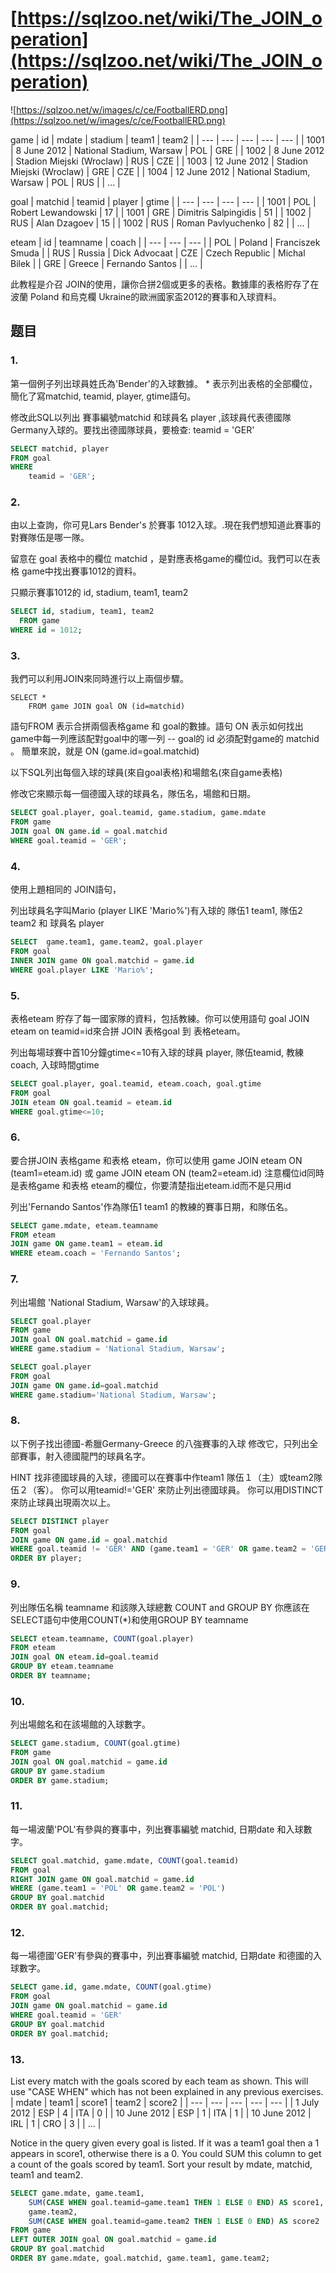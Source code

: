 # [https://sqlzoo.net/wiki/The_JOIN_operation](https://sqlzoo.net/wiki/The_JOIN_operation)

![https://sqlzoo.net/w/images/c/ce/FootballERD.png](https://sqlzoo.net/w/images/c/ce/FootballERD.png)


game
| id | mdate | stadium | team1 | team2 |
| --- | --- | --- | --- | --- |
| 1001 | 8 June 2012 | National Stadium, Warsaw | POL | GRE |
| 1002 | 8 June 2012 | Stadion Miejski (Wroclaw) | RUS | CZE |
| 1003 | 12 June 2012 | Stadion Miejski (Wroclaw) | GRE | CZE |
| 1004 | 12 June 2012 | National Stadium, Warsaw | POL | RUS |
| ... |

goal
| matchid | teamid | player | gtime |
|  --- | --- | --- | --- |
| 1001 | POL | Robert Lewandowski | 17 |
| 1001 | GRE | Dimitris Salpingidis | 51 |
| 1002 | RUS | Alan Dzagoev | 15 |
| 1002 | RUS | Roman Pavlyuchenko | 82 |
| ... |

eteam
| id | teamname | coach |
|  --- | --- | --- |
| POL | Poland | Franciszek Smuda |
| RUS | Russia | Dick Advocaat
| CZE | Czech Republic | Michal Bilek |
| GRE | Greece | Fernando Santos |
| ... |

此教程是介召 JOIN的使用，讓你合拼2個或更多的表格。數據庫的表格貯存了在波蘭 Poland 和烏克欄 Ukraine的歐洲國家盃2012的賽事和入球資料。

## 题目

### 1.

第一個例子列出球員姓氏為'Bender'的入球數據。 * 表示列出表格的全部欄位，簡化了寫matchid, teamid, player, gtime語句。

修改此SQL以列出 賽事編號matchid 和球員名 player ,該球員代表德國隊Germany入球的。要找出德國隊球員，要檢查: teamid = 'GER'

```SQL
SELECT matchid, player
FROM goal
WHERE
    teamid = 'GER';
```

### 2.

由以上查詢，你可見Lars Bender's 於賽事 1012入球。.現在我們想知道此賽事的對賽隊伍是哪一隊。

留意在 goal 表格中的欄位 matchid ，是對應表格game的欄位id。我們可以在表格 game中找出賽事1012的資料。

只顯示賽事1012的 id, stadium, team1, team2

```SQL
SELECT id, stadium, team1, team2
  FROM game
WHERE id = 1012;
```

### 3.

我們可以利用JOIN來同時進行以上兩個步驟。

    SELECT *
        FROM game JOIN goal ON (id=matchid)

語句FROM 表示合拼兩個表格game 和 goal的數據。語句 ON 表示如何找出 game中每一列應該配對goal中的哪一列 -- goal的 id 必須配對game的 matchid 。 簡單來說，就是
ON (game.id=goal.matchid)

以下SQL列出每個入球的球員(來自goal表格)和場館名(來自game表格)

修改它來顯示每一個德國入球的球員名，隊伍名，場館和日期。

```SQL
SELECT goal.player, goal.teamid, game.stadium, game.mdate
FROM game
JOIN goal ON game.id = goal.matchid
WHERE goal.teamid = 'GER';
```

### 4.

使用上題相同的 JOIN語句，

列出球員名字叫Mario (player LIKE 'Mario%')有入球的 隊伍1 team1, 隊伍2 team2 和 球員名 player

```SQL
SELECT  game.team1, game.team2, goal.player
FROM goal
INNER JOIN game ON goal.matchid = game.id
WHERE goal.player LIKE 'Mario%';
```

### 5.

表格eteam 貯存了每一國家隊的資料，包括教練。你可以使用語句 goal JOIN eteam on teamid=id來合拼 JOIN 表格goal 到 表格eteam。

列出每場球賽中首10分鐘gtime<=10有入球的球員 player, 隊伍teamid, 教練coach, 入球時間gtime

```SQL
SELECT goal.player, goal.teamid, eteam.coach, goal.gtime
FROM goal
JOIN eteam ON goal.teamid = eteam.id
WHERE goal.gtime<=10;
```

### 6.

要合拼JOIN 表格game 和表格 eteam，你可以使用
game JOIN eteam ON (team1=eteam.id)
或
game JOIN eteam ON (team2=eteam.id)
注意欄位id同時是表格game 和表格 eteam的欄位，你要清楚指出eteam.id而不是只用id

列出'Fernando Santos'作為隊伍1 team1 的教練的賽事日期，和隊伍名。

```SQL
SELECT game.mdate, eteam.teamname
FROM eteam
JOIN game ON game.team1 = eteam.id
WHERE eteam.coach = 'Fernando Santos';
```

### 7.

列出場館 'National Stadium, Warsaw'的入球球員。

```SQL
SELECT goal.player
FROM game
JOIN goal ON goal.matchid = game.id
WHERE game.stadium = 'National Stadium, Warsaw';

SELECT goal.player
FROM goal
JOIN game ON game.id=goal.matchid
WHERE game.stadium='National Stadium, Warsaw';
```

### 8.

以下例子找出德國-希臘Germany-Greece 的八強賽事的入球
修改它，只列出全部賽事，射入德國龍門的球員名字。

HINT
找非德國球員的入球，德國可以在賽事中作team1 隊伍１（主）或team2隊伍２（客）。 你可以用teamid!='GER' 來防止列出德國球員。 你可以用DISTINCT來防止球員出現兩次以上。

```SQL
SELECT DISTINCT player
FROM goal
JOIN game ON game.id = goal.matchid
WHERE goal.teamid != 'GER' AND (game.team1 = 'GER' OR game.team2 = 'GER')
ORDER BY player;
```

### 9.

列出隊伍名稱 teamname 和該隊入球總數
COUNT and GROUP BY
你應該在SELECT語句中使用COUNT(*)和使用GROUP BY teamname

```SQL
SELECT eteam.teamname, COUNT(goal.player)
FROM eteam
JOIN goal ON eteam.id=goal.teamid
GROUP BY eteam.teamname
ORDER BY teamname;
```

### 10.

列出場館名和在該場館的入球數字。

```SQL
SELECT game.stadium, COUNT(goal.gtime)
FROM game
JOIN goal ON goal.matchid = game.id
GROUP BY game.stadium
ORDER BY game.stadium;
```

### 11.

每一場波蘭'POL'有參與的賽事中，列出賽事編號 matchid, 日期date 和入球數字。

```SQL
SELECT goal.matchid, game.mdate, COUNT(goal.teamid)
FROM goal
RIGHT JOIN game ON goal.matchid = game.id
WHERE (game.team1 = 'POL' OR game.team2 = 'POL')
GROUP BY goal.matchid
ORDER BY goal.matchid;
```

### 12.

每一場德國'GER'有參與的賽事中，列出賽事編號 matchid, 日期date 和德國的入球數字。

```SQL
SELECT game.id, game.mdate, COUNT(goal.gtime)
FROM goal
JOIN game ON goal.matchid = game.id
WHERE goal.teamid = 'GER'
GROUP BY goal.matchid
ORDER BY goal.matchid;
```

### 13.

List every match with the goals scored by each team as shown. This will use "CASE WHEN" which has not been explained in any previous exercises.
| mdate | team1 | score1 | team2 | score2 |
| --- | --- | --- | --- | --- |
| 1 July 2012 | ESP | 4 | ITA | 0 |
| 10 June 2012 | ESP | 1 | ITA | 1 |
| 10 June 2012 | IRL | 1 | CRO | 3 |
| ... |

Notice in the query given every goal is listed. If it was a team1 goal then a 1 appears in score1, otherwise there is a 0. You could SUM this column to get a count of the goals scored by team1. Sort your result by mdate, matchid, team1 and team2.

```SQL
SELECT game.mdate, game.team1,
    SUM(CASE WHEN goal.teamid=game.team1 THEN 1 ELSE 0 END) AS score1,
    game.team2,
    SUM(CASE WHEN goal.teamid=game.team2 THEN 1 ELSE 0 END) AS score2
FROM game
LEFT OUTER JOIN goal ON goal.matchid = game.id
GROUP BY goal.matchid
ORDER BY game.mdate, goal.matchid, game.team1, game.team2;
```
